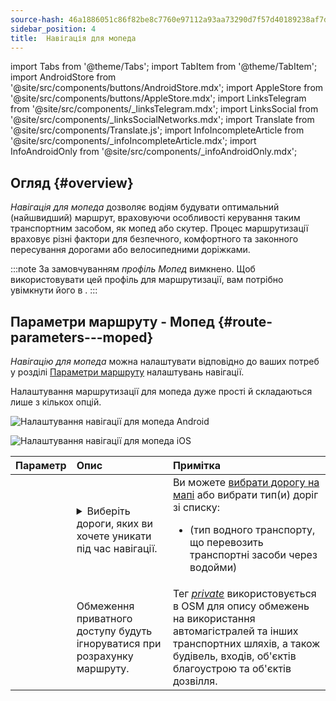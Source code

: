 ```yaml
---
source-hash: 46a1886051c86f82be8c7760e97112a93aa73290d7f57d40189238af7d9e4f39
sidebar_position: 4
title:  Навігація для мопеда
---
```

import Tabs from '@theme/Tabs';
import TabItem from '@theme/TabItem';
import AndroidStore from '@site/src/components/buttons/AndroidStore.mdx';
import AppleStore from '@site/src/components/buttons/AppleStore.mdx';
import LinksTelegram from '@site/src/components/_linksTelegram.mdx';
import LinksSocial from '@site/src/components/_linksSocialNetworks.mdx';
import Translate from '@site/src/components/Translate.js';
import InfoIncompleteArticle from '@site/src/components/_infoIncompleteArticle.mdx';
import InfoAndroidOnly from '@site/src/components/_infoAndroidOnly.mdx';



## Огляд {#overview}

*Навігація для мопеда* дозволяє водіям будувати оптимальний (найшвидший) маршрут, враховуючи особливості керування таким транспортним засобом, як мопед або скутер. Процес маршрутизації враховує різні фактори для безпечного, комфортного та законного пересування дорогами або велосипедними доріжками.

:::note
За замовчуванням *профіль Мопед* вимкнено. Щоб використовувати цей профіль для маршрутизації, вам потрібно увімкнути його в *<Translate android="true" ids="shared_string_menu,shared_string_settings,application_profiles"/>*.
:::


## Параметри маршруту - Мопед {#route-parameters---moped}

*Навігацію для мопеда* можна налаштувати відповідно до ваших потреб у розділі [Параметри маршруту](../guidance/navigation-settings.md#route-parameters) налаштувань навігації.  

Налаштування маршрутизації для мопеда дуже прості й складаються лише з кількох опцій.

<Tabs groupId="operating-systems" queryString="current-os">

<TabItem value="android" label="Android">  

![Налаштування навігації для мопеда Android](@site/static/img/navigation/routing/moped_routing_andr.png)  

</TabItem>

<TabItem value="ios" label="iOS">

![Налаштування навігації для мопеда iOS](@site/static/img/navigation/routing/moped_routing_ios.png)  

</TabItem>

</Tabs>

| Параметр | Опис | Примітка |
|:------------|:---------------|:---------------|
| *<Translate android="true" ids="impassable_road"/>* |  <details><summary> Виберіть дороги, яких ви хочете уникати під час навігації.  </summary>![Уникати доріг Android](@site/static/img/navigation/routing/avoid_moped_android.png) </details>  | Ви можете [вибрати дорогу на мапі](../../map/map-context-menu/#avoid-road) або вибрати тип(и) доріг зі списку:  <ul><li>[<Translate android="true" ids="routing_attr_avoid_ferries_name"/>](https://wiki.openstreetmap.org/wiki/Ferries) (тип водного транспорту, що перевозить транспортні засоби через водойми)</li></ul>|
| *<Translate android="true" ids="routing_attr_allow_private_name"/>* |  Обмеження приватного доступу будуть ігноруватися при розрахунку маршруту.  | Тег *[private](https://wiki.openstreetmap.org/wiki/Key:access)* використовується в OSM для опису обмежень на використання автомагістралей та інших транспортних шляхів, а також будівель, входів, об'єктів благоустрою та об'єктів дозвілля.   |